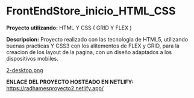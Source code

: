 # FrontEndStore_inicio_HTML_CSS
**Proyecto utilizando:** HTML Y CSS ( GRID Y FLEX )

**Descripcion:** Proyecto realizado con las tecnologia de HTML5, utilizando buenas practicas Y CSS3 con los alitementos de FLEX y GRID, 
para la creacion de los layout de la pagina, con un diseño adaptados a los dispositivos mobiles.

[2-desktop.png](https://postimg.cc/c6ZdFFfQ)

**ENLACE DEL PROYECTO HOSTEADO EN NETLIFY:** https://radhamesproyecto2.netlify.app/
 

